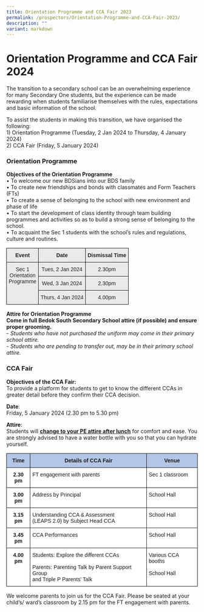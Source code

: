 ```yaml
---
title: Orientation Programme and CCA Fair 2023
permalink: /prospectors/Orientation-Programme-and-CCA-Fair-2023/
description: ""
variant: markdown
---
```

Orientation Programme and CCA Fair 2024
=======================================

The transition to a secondary school can be an overwhelming experience for many Secondary One students, but the experience can be made rewarding when students familiarise themselves with the rules, expectations and basic information of the school.  

To assist the students in making this transition, we have organised the following:
<br>1\)	Orientation Programme (Tuesday, 2 Jan 2024 to Thursday, 4 January 2024)
<br>2\)	CCA Fair (Friday, 5 January 2024)



### Orientation Programme

<b>Objectives of the Orientation Programme</b>
<br>•	To welcome our new BDSians into our BDS family
<br>•	To create new friendships and bonds with classmates and Form Teachers (FTs) 
<br>•	To create a sense of belonging to the school with new environment and phase of life
<br>•	To start the development of class identity through team building programmes and activities so as to build a strong sense of belonging to the school.
<br>•	To acquaint the Sec 1 students with the school’s rules and regulations, culture and routines.


<style type="text/css">
.tg  {border-collapse:collapse;border-spacing:0;}
.tg td{border-color:black;border-style:solid;border-width:1px;font-family:Arial, sans-serif;font-size:14px;
  overflow:hidden;padding:10px 5px;word-break:normal;}
.tg th{border-color:black;border-style:solid;border-width:1px;font-family:Arial, sans-serif;font-size:14px;
  font-weight:normal;overflow:hidden;padding:10px 5px;word-break:normal;}
.tg .tg-ii8k{background-color:#EAEAEA;color:#222;text-align:center;vertical-align:top}
.tg .tg-rj1p{background-color:#EAEAEA;color:#222;font-weight:bold;text-align:left;vertical-align:top}
</style>
<table class="tg">
<thead>
  <tr>
    <th class="tg-rj1p"><div style="text-align:center">Event</div></th>
    <th class="tg-rj1p"><div style="text-align:center">Date</div></th>
    <th class="tg-rj1p"><div style="text-align:center">Dismissal Time</div></th>
  </tr>
</thead>
<tbody>
  <tr>
    <td class="tg-ii8k" rowspan="3">Sec 1 <br>Orientation <br>Programme</td>
    <td class="tg-ii8k">Tues, 2 Jan 2024</td>
    <td class="tg-ii8k">2.30pm</td>
  </tr>
  <tr>
    <td class="tg-ii8k">Wed, 3 Jan 2024</td>
    <td class="tg-ii8k">2.30pm</td>
  </tr>
  <tr>
    <td class="tg-ii8k">Thurs, 4 Jan 2024</td>
    <td class="tg-ii8k">4.00pm</td>
  </tr>
</tbody>
</table>


<b>Attire for Orientation Programme</b> <br>
<b>Come in full Bedok South Secondary School attire (if possible) and ensure proper grooming.</b>
<br><i>\- Students who have not purchased the uniform may come in their primary school attire.</i><br>
<i>\- Students who are pending to transfer out, may be in their primary school attire.</i>


### CCA Fair

<b>Objectives of the CCA Fair: </b><br>
To provide a platform for students to get to know the different CCAs in greater detail before they confirm their CCA decision.

<b>Date</b>: <br>
Friday, 5 January 2024 (2.30 pm to 5.30 pm)

<b>Attire</b>: <br>
Students will&nbsp;<u><b>change to your PE attire after lunch</b></u>&nbsp;for comfort and ease. You are strongly advised to have a water bottle with you so that you can hydrate yourself.


<style type="text/css">
.tg  {border-collapse:collapse;border-spacing:0;}
.tg td{border-color:black;border-style:solid;border-width:1px;font-family:Arial, sans-serif;font-size:14px;
  overflow:hidden;padding:10px 5px;word-break:normal;}
.tg th{border-color:black;border-style:solid;border-width:1px;font-family:Arial, sans-serif;font-size:14px;
  font-weight:normal;overflow:hidden;padding:10px 5px;word-break:normal;}
.tg .tg-ba4e{background-color:#B4C6E7;font-weight:bold;text-align:center;vertical-align:top}
.tg .tg-9hzb{background-color:#FFF;font-weight:bold;text-align:center;vertical-align:top}
.tg .tg-ktyi{background-color:#FFF;text-align:left;vertical-align:top}
</style>
<table class="tg">
<thead>
  <tr>
    <th class="tg-ba4e">Time</th>
    <th class="tg-ba4e">Details of CCA Fair</th>
		    <th class="tg-ba4e">Venue</th>
  </tr>
</thead>
<tbody>
  <tr>
    <td class="tg-9hzb">2.30 pm</td>
    <td class="tg-ktyi">FT engagement with parents</td>
    <td class="tg-ktyi">Sec 1 classroom</td>
	</tr>
  <tr>
    <td class="tg-9hzb">3.00 pm</td>
    <td class="tg-ktyi">Address by Principal</td>
    <td class="tg-ktyi">School Hall</td>  </tr>
  <tr>
    <td class="tg-9hzb">3.15 pm</td>
    <td class="tg-ktyi">Understanding CCA &amp; Assessment <br>(LEAPS 2.0) by Subject Head CCA</td>
    <td class="tg-ktyi">School Hall</td>    </tr>
	  <tr>
    <td class="tg-9hzb">3.45 pm</td>
    <td class="tg-ktyi">CCA Performances </td>
    <td class="tg-ktyi">School Hall</td>  </tr>
	  <tr>
    <td class="tg-9hzb">4.00 pm</td>
    <td class="tg-ktyi">Students: Explore the different CCAs
<br><br>Parents: Parenting Talk by Parent Support Group <br>and Triple P Parents' Talk
</td>
    <td class="tg-ktyi">Various CCA booths<br><br>School Hall</td>  </tr>
</tbody>
</table>

We welcome parents to join us for the CCA Fair. Please be seated at your child’s/ ward’s classroom  by 2.15 pm for the FT engagement with parents.